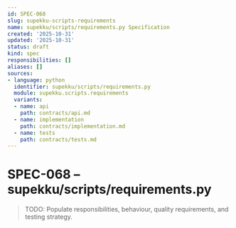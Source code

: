 ```yaml
---
id: SPEC-068
slug: supekku-scripts-requirements
name: supekku/scripts/requirements.py Specification
created: '2025-10-31'
updated: '2025-10-31'
status: draft
kind: spec
responsibilities: []
aliases: []
sources:
- language: python
  identifier: supekku/scripts/requirements.py
  module: supekku.scripts.requirements
  variants:
  - name: api
    path: contracts/api.md
  - name: implementation
    path: contracts/implementation.md
  - name: tests
    path: contracts/tests.md
---
```


# SPEC-068 – supekku/scripts/requirements.py

> TODO: Populate responsibilities, behaviour, quality requirements, and testing strategy.
